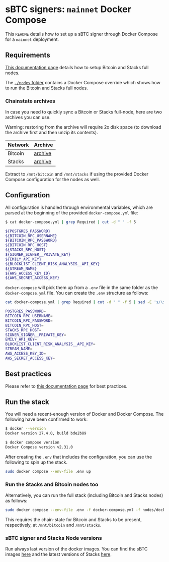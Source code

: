 # sBTC signers: `mainnet` Docker Compose

This `README` details how to set up a sBTC signer through Docker Compose for a
`mainnet` deployment.

## Requirements

[This documentation page](https://docs.stacks.co/guides-and-tutorials/sbtc/how-to-run-sbtc-signer)
details how to setup Bitcoin and Stacks full nodes.

The [`./nodes` folder](./nodes/) contains a Docker Compose override which shows
how to run the Bitcoin and Stacks full nodes.

### Chainstate archives

In case you need to quickly sync a Bitcoin or Stacks full-node, here are two
archives you can use.

Warning: restoring from the archive will require 2x disk space (to download the
archive first and then unzip its contents).

| Network | Archive                                                                                              |
| ------- | ---------------------------------------------------------------------------------------------------- |
| Bitcoin | [archive](https://bitcoin-chainstate-prod.s3.us-east-1.amazonaws.com/data.tar.gz)                    |
| Stacks  | [archive](https://archive.hiro.so/mainnet/stacks-blockchain/mainnet-stacks-blockchain-latest.tar.gz) |

Extract to `/mnt/bitcoin` and `/mnt/stacks` if using the provided Docker Compose
configuration for the nodes as well.

## Configuration

All configuration is handled through environmental variables, which are parsed
at the beginning of the provided `docker-compose.yml` file:

```bash
$ cat docker-compose.yml | grep Required | cut -d " " -f 5

${POSTGRES_PASSWORD}
${BITCOIN_RPC_USERNAME}
${BITCOIN_RPC_PASSWORD}
${BITCOIN_RPC_HOST}
${STACKS_RPC_HOST}
${SIGNER_SIGNER__PRIVATE_KEY}
${EMILY_API_KEY}
${BLOCKLIST_CLIENT_RISK_ANALYSIS__API_KEY}
${STREAM_NAME}
${AWS_ACCESS_KEY_ID}
${AWS_SECRET_ACCESS_KEY}
```

`docker-compose` will pick them up from a `.env` file in the same folder as the `docker-compose.yml` file.
You can create the `.env` structure as follows:

```bash
cat docker-compose.yml | grep Required | cut -d " " -f 5 | sed -E 's/\$\{([^}]+)\}/\1=/g' | tee .env

POSTGRES_PASSWORD=
BITCOIN_RPC_USERNAME=
BITCOIN_RPC_PASSWORD=
BITCOIN_RPC_HOST=
STACKS_RPC_HOST=
SIGNER_SIGNER__PRIVATE_KEY=
EMILY_API_KEY=
BLOCKLIST_CLIENT_RISK_ANALYSIS__API_KEY=
STREAM_NAME=
AWS_ACCESS_KEY_ID=
AWS_SECRET_ACCESS_KEY=
```

## Best practices

Please refer to [this documentation
page](https://docs.stacks.co/guides-and-tutorials/sbtc/best-practices-for-running-an-sbtc-signer)
for best practices.

## Run the stack

You will need a recent-enough version of Docker and Docker Compose. The
following have been confirmed to work:

```bash
$ docker --version
Docker version 27.4.0, build bde2b89

$ docker compose version
Docker Compose version v2.31.0
```

After creating the `.env` that includes the configuration, you can use the
following to spin up the stack.

```bash
sudo docker compose --env-file .env up
```

### Run the Stacks and Bitcoin nodes too

Alternatively, you can run the full stack (including Bitcoin and Stacks nodes)
as follows:

```bash
sudo docker compose --env-file .env -f docker-compose.yml -f nodes/docker-compose.chains.yml up
```

This requires the chain-state for Bitcoin and Stacks to be present,
respectively, at `/mnt/bitcoin` and `/mnt/stacks`.

### sBTC signer and Stacks Node versions

Run always last version of the docker images.
You can find the sBTC images [here](https://github.com/stacks-sbtc/sbtc/pkgs/container/sbtc) and the latest versions of Stacks [here](https://hub.docker.com/r/blockstack/stacks-blockchain/tags).